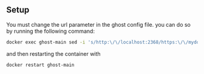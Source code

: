 Setup
---
You must change the url parameter in the ghost config file. you can do so by running the following command:

```sh
docker exec ghost-main sed -i 's/http:\/\/localhost:2368/https:\/\/mydomain.com/g' config.production.json
```
and then restarting the container with

```sh
docker restart ghost-main
```
